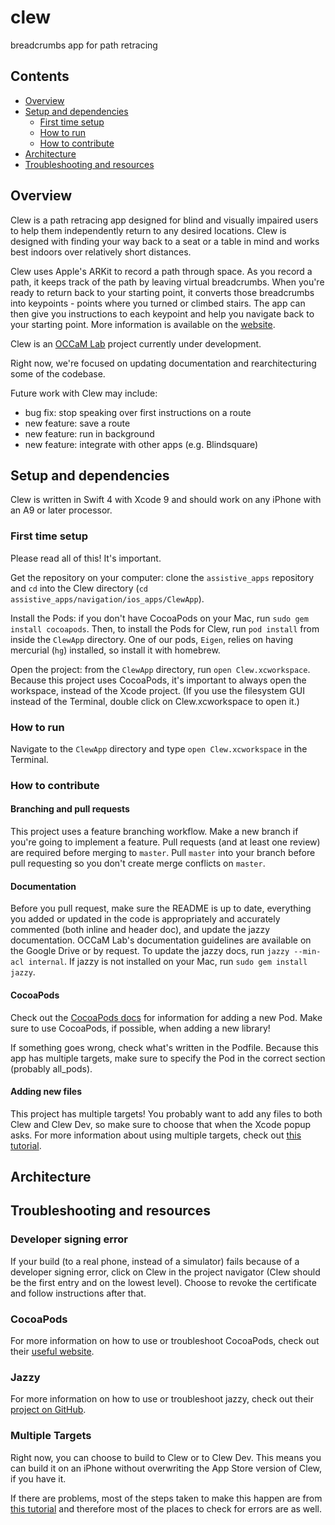 # clew
breadcrumbs app for path retracing

## Contents
- [Overview](#overview)
- [Setup and dependencies](#setup-and-dependencies)
  - [First time setup](#first-time-setup)
  - [How to run](#how-to-run)
  - [How to contribute](#how-to-contribute)
- [Architecture](#architecture)
- [Troubleshooting and resources](#troubleshooting-and-resources)

## Overview

Clew is a path retracing app designed for blind and visually impaired users to help them independently return to any desired locations. Clew is designed with finding your way back to a seat or a table in mind and works best indoors over relatively short distances.

Clew uses Apple's ARKit to record a path through space. As you record a path, it keeps track of the path by leaving virtual breadcrumbs. When you're ready to return back to your starting point, it converts those breadcrumbs into keypoints - points where you turned or climbed stairs. The app can then give you instructions to each keypoint and help you navigate back to your starting point. More information is available on the [website](www.clewapp.org "Clew website").

Clew is an [OCCaM Lab](http://occam.olin.edu/) project currently under development.

Right now, we're focused on updating documentation and rearchitecturing some of the codebase.

Future work with Clew may include:
- bug fix: stop speaking over first instructions on a route
- new feature: save a route
- new feature: run in background
- new feature: integrate with other apps (e.g. Blindsquare)

## Setup and dependencies

Clew is written in Swift 4 with Xcode 9 and should work on any iPhone with an A9 or later processor.

### First time setup

Please read all of this! It's important.

Get the repository on your computer: clone the `assistive_apps` repository and `cd` into the Clew directory (`cd assistive_apps/navigation/ios_apps/ClewApp`).

Install the Pods: if you don't have CocoaPods on your Mac, run `sudo gem install cocoapods`. Then, to install the Pods for Clew, run `pod install` from inside the `ClewApp` directory. One of our pods, `Eigen`, relies on having mercurial (`hg`) installed, so install it with homebrew.

Open the project: from the `ClewApp` directory, run `open Clew.xcworkspace`. Because this project uses CocoaPods, it's important to always open the workspace, instead of the Xcode project. (If you use the filesystem GUI instead of the Terminal, double click on Clew.xcworkspace to open it.)

### How to run

Navigate to the `ClewApp` directory and type `open Clew.xcworkspace` in the Terminal.

### How to contribute

#### Branching and pull requests
This project uses a feature branching workflow. Make a new branch if you're going to implement a feature. Pull requests (and at least one review) are required before merging to `master`. Pull `master` into your branch before pull requesting so you don't create merge conflicts on `master`.

#### Documentation
Before you pull request, make sure the README is up to date, everything you added or updated in the code is appropriately and accurately commented (both inline and header doc), and update the jazzy documentation. OCCaM Lab's documentation guidelines are available on the Google Drive or by request. To update the jazzy docs, run `jazzy --min-acl internal`. If jazzy is not installed on your Mac, run `sudo gem install jazzy`.

#### CocoaPods

Check out the [CocoaPods docs](cocoapods.org "CocoaPods website") for information for adding a new Pod. Make sure to use CocoaPods, if possible, when adding a new library!

If something goes wrong, check what's written in the Podfile. Because this app has multiple targets, make sure to specify the Pod in the correct section (probably all_pods). 

#### Adding new files

This project has multiple targets! You probably want to add any files to both Clew and Clew Dev, so make sure to choose that when the Xcode popup asks. For more information about using multiple targets, check out [this tutorial](https://www.appcoda.com/using-xcode-targets "Using Xcode Targets").

## Architecture
<!-- TODO: describe architecture -->

## Troubleshooting and resources

### Developer signing error

If your build (to a real phone, instead of a simulator) fails because of a developer signing error, click on Clew in the project navigator (Clew should be the first entry and on the lowest level). Choose to revoke the certificate and follow instructions after that.

### CocoaPods

For more information on how to use or troubleshoot CocoaPods, check out their [useful website](https://cocoapods.org/ "CocoaPods website").

### Jazzy

For more information on how to use or troubleshoot jazzy, check out their [project on GitHub](https://github.com/realm/jazzy "Jazzy on GitHub").

### Multiple Targets

Right now, you can choose to build to Clew or to Clew Dev. This means you can build it on an iPhone without overwriting the App Store version of Clew, if you have it. 

If there are problems, most of the steps taken to make this happen are from [this tutorial](https://www.appcoda.com/using-xcode-targets "Using Xcode Targets") and therefore most of the places to check for errors are as well.
